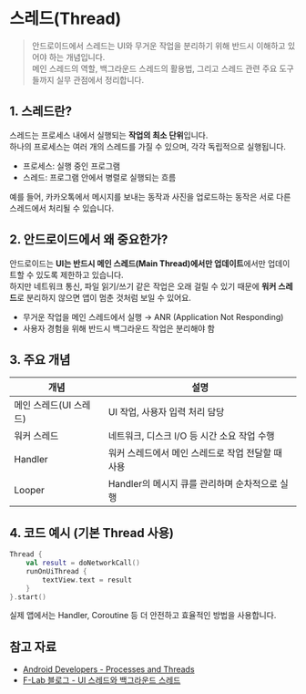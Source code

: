# 스레드(Thread)

> 안드로이드에서 스레드는 UI와 무거운 작업을 분리하기 위해 반드시 이해하고 있어야 하는 개념입니다.  
> 메인 스레드의 역할, 백그라운드 스레드의 활용법, 그리고 스레드 관련 주요 도구들까지 실무 관점에서 정리합니다.  

## 1. 스레드란?

스레드는 프로세스 내에서 실행되는 **작업의 최소 단위**입니다.  
하나의 프로세스는 여러 개의 스레드를 가질 수 있으며, 각각 독립적으로 실행됩니다.

* 프로세스: 실행 중인 프로그램
* 스레드: 프로그램 안에서 병렬로 실행되는 흐름

예를 들어, 카카오톡에서 메시지를 보내는 동작과 사진을 업로드하는 동작은 서로 다른 스레드에서 처리될 수 있습니다.

## 2. 안드로이드에서 왜 중요한가?

안드로이드는 **UI는 반드시 메인 스레드(Main Thread)에서만 업데이트**에서만 업데이트할 수 있도록 제한하고 있습니다.  
하지만 네트워크 통신, 파일 읽기/쓰기 같은 작업은 오래 걸릴 수 있기 때문에 **워커 스레드**로 분리하지 않으면 앱이 멈춘 것처럼 보일 수 있어요.  

* 무거운 작업을 메인 스레드에서 실행 → ANR (Application Not Responding)
* 사용자 경험을 위해 반드시 백그라운드 작업은 분리해야 함

## 3. 주요 개념

| 개념             | 설명                            |
| -------------- | ----------------------------- |
| 메인 스레드(UI 스레드) | UI 작업, 사용자 입력 처리 담당           |
| 워커 스레드         | 네트워크, 디스크 I/O 등 시간 소요 작업 수행   |
| Handler        | 워커 스레드에서 메인 스레드로 작업 전달할 때 사용  |
| Looper         | Handler의 메시지 큐를 관리하며 순차적으로 실행 |

## 4. 코드 예시 (기본 Thread 사용)

```kotlin
Thread {
    val result = doNetworkCall()
    runOnUiThread {
        textView.text = result
    }
}.start()
```

실제 앱에서는 Handler, Coroutine 등 더 안전하고 효율적인 방법을 사용합니다.

## 참고 자료

* [Android Developers - Processes and Threads](https://developer.android.com/guide/components/processes-and-threads?hl=ko)
* [F-Lab 블로그 - UI 스레드와 백그라운드 스레드](https://f-lab.kr/insight/understanding-android-ui-and-background-thread)
